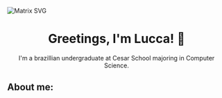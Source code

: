 ![Matrix SVG](https://raw.githubusercontent.com/rodrigograca31/rodrigograca31/master/matrix.svg)

<p>
  <h1 align="center"><b>Greetings, I'm Lucca! 👋</b></h1>
</p>

<p align='center'>
 I'm a brazillian undergraduate at Cesar School majoring in Computer Science.
</p>

## About me:







